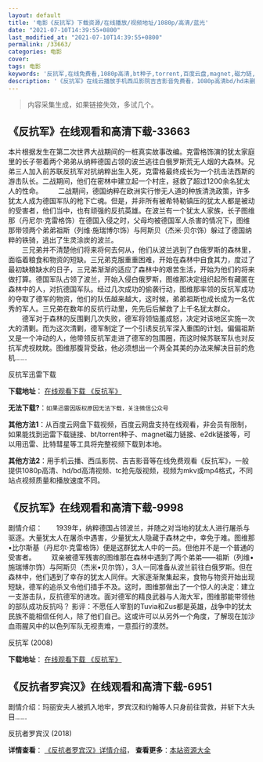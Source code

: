 ```yaml
---
layout: default
title: '电影《反抗军》下载资源/在线播放/视频地址/1080p/高清/蓝光'
date: "2021-07-10T14:39:55+0800"
last_modified_at: "2021-07-10T14:39:55+0800"
permalink: /33663/
categories: 电影
cover:
tags: 电影
keywords: '反抗军,在线免费看,1080p高清,bt种子,torrent,百度云盘,magnet,磁力链,迅雷下载资源'
description: '《反抗军》在线云播放手机西瓜影院吉吉影音免费看，1080p高清bd/hd未删减完整版和tc抢先枪版，mkv/mp4格式，附带bt/torrent种子、magnet/磁力链、百度云盘、网盘资源迅雷下载链接'
---
```


>内容采集生成，如果链接失效，多试几个。


## 《反抗军》在线观看和高清下载-33663

本片根据发生在第二次世界大战期间的一桩真实故事改编。克雷格饰演的犹太家庭里的长子带着两个弟弟从纳粹德国占领的波兰逃往白俄罗斯荒无人烟的大森林。兄弟三人加入前苏联反抗军对抗纳粹出生入死，克雷格最终成长为一个抗击法西斯的游击队长。二战期间，他们在密林中建立起一个村庄，拯救了超过1200余名犹太人的性命。 　　二战期间，德国纳粹在欧洲实行惨无人道的种族清洗政策，许多犹太人成为德国军队的枪下亡魂。但是，并非所有被希特勒镇压的犹太人都是被动的受害者，他们当中，也有顽强的反抗英雄。在波兰有一个犹太人家族，长子图维那（丹尼尔·克雷格饰）在德国入侵之时，父母均被德国军人杀害的情况下，图维那带领两个弟弟祖斯（列维·施瑞博尔饰）与阿斯贝（杰米&middot;贝尔饰）躲过了德国纳粹的铁骑，逃出了生灵涂炭的波兰。<br />　　三兄弟并不清楚他们将来将何去何从，他们从波兰逃到了白俄罗斯的森林里，面临着粮食和物资的短缺。三兄弟克服重重困难，开始在森林中自食其力，度过了最初缺粮缺水的日子，三兄弟渐渐的适应了森林中的艰苦生活，开始为他们的将来做打算。德国军队占领了波兰，开始入侵白俄罗斯，图维那决定组织起所有藏匿在森林中的人，对抗德国军队。经过几次成功的偷袭行动，图维那率领的反抗军成功的夺取了德军的物资，他们的队伍越来越大，这时候，弟弟祖斯也成长成为一名优秀的军人。三兄弟在数年的反抗行动里，先先后后解救了上千名犹太群众。<br />　　德军对于森林的反围剿几次失败，德军将领恼羞成怒，决定对该地区实施一次大的清剿。而为这次清剿，德军制定了一个引诱反抗军深入重围的计划。偏偏祖斯又是一个冲动的人，他带领反抗军走进了德军的包围圈，而这时候苏联军队也对反抗军虎视眈眈。图维那腹背受敌，他必须想出一个两全其美的办法来解决目前的危机……


反抗军迅雷下载

**下载地址**： [在线观看下载 《反抗军》](https://www.993dy.com//vod-detail-id-14232.html) 


**无法下载?**：`如果迅雷因版权原因无法下载，关注微信公众号 `

**其他方法1**：从百度云网盘下载视频，百度云网盘支持在线观看，非会员有限制，如果能找到迅雷下载链接、bt/torrent种子、magnet磁力链接、e2dk链接等，可以用迅雷、比特彗星等工具将完整视频下载到本地。

**其他方法2**：用手机云播、西瓜影院、吉吉影音等在线免费观看《反抗军》，一般提供1080p高清、hd/bd高清视频、tc抢先版视频，视频为mkv或mp4格式，不同站点视频质量和播放速度不同。


## 《反抗军》在线观看和高清下载-9998

剧情介绍：　　1939年，纳粹德国占领波兰，并随之对当地的犹太人进行屠杀与驱逐。大量犹太人在屠杀中遇害，少量犹太人隐藏于森林之中，幸免于难。图维那•比尔斯基（丹尼尔·克雷格饰）便是这群犹太人中的一员。但他并不是一个普通的受害者。 　　双亲被德军残害的图维那在森林中遇到了两个弟弟——祖斯（列维•施瑞博尔饰）与阿斯贝（杰米•贝尔饰），3人一同准备从波兰前往白俄罗斯。但在森林中，他们遇到了幸存的犹太人同伴。大家逐渐聚集起来，食物与物资开始出现短缺，德军的追杀又令他们措手不及。这时，图维那做出了一个惊人的决定：建立一支游击队，反抗德军的进攻。面对德军的精良武器与人海大军，图维那能带领他的部队成功反抗吗？ 影评：不愿任人宰割的Tuvia和Zus都是英雄，战争中的犹太民族不能相信任何人，除了他们自己。这或许可以从另外一个角度，了解现在加沙血雨腥风中的以色列军队无视责难，一意孤行的漠然。


反抗军 (2008)

**下载地址**： [在线观看下载 《反抗军》](https://www.btbtdy.me/btdy/dy8770.html) 


## 《反抗者罗宾汉》在线观看和高清下载-6951

剧情介绍：玛丽安夫人被抓入地牢，罗宾汉和约翰等人只身前往营救，并斩下大头目……


反抗者罗宾汉 (2018)

**详情查看**： [《反抗者罗宾汉》详情介绍](/movie/6951/)， **查看更多**：[本站资源大全](/movie/t/all/)

